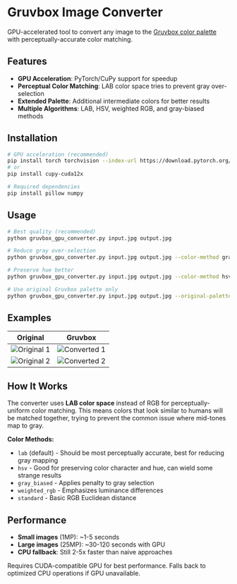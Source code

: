 # Gruvbox Image Converter

GPU-accelerated tool to convert any image to the [Gruvbox color palette](https://github.com/morhetz/gruvbox) with perceptually-accurate color matching.

## Features

- **GPU Acceleration**: PyTorch/CuPy support for speedup
- **Perceptual Color Matching**: LAB color space tries to prevent gray over-selection
- **Extended Palette**: Additional intermediate colors for better results
- **Multiple Algorithms**: LAB, HSV, weighted RGB, and gray-biased methods

## Installation

```bash
# GPU acceleration (recommended)
pip install torch torchvision --index-url https://download.pytorch.org/whl/cu121
# or
pip install cupy-cuda12x

# Required dependencies
pip install pillow numpy
```

## Usage

```bash
# Best quality (recommended)
python gruvbox_gpu_converter.py input.jpg output.jpg

# Reduce gray over-selection
python gruvbox_gpu_converter.py input.jpg output.jpg --color-method gray_biased

# Preserve hue better
python gruvbox_gpu_converter.py input.jpg output.jpg --color-method hsv

# Use original Gruvbox palette only
python gruvbox_gpu_converter.py input.jpg output.jpg --original-palette
```

## Examples

| Original | Gruvbox |
|----------|---------|
| ![Original 1](./example_images/grass.JPG) | ![Converted 1](./example_images/grass_gruvbox.JPG) |
| ![Original 2](./example_images/furnace_monster.JPG) | ![Converted 2](./example_images/furnace_monster_gruvbox.JPG) |

## How It Works

The converter uses **LAB color space** instead of RGB for perceptually-uniform color matching. This means colors that look similar to humans will be matched together, trying to prevent the common issue where mid-tones map to gray.

**Color Methods:**
- `lab` (default) - Should be most perceptually accurate, best for reducing gray mapping
- `hsv` - Good for preserving color character and hue, can wield some strange results
- `gray_biased` - Applies penalty to gray selection
- `weighted_rgb` - Emphasizes luminance differences
- `standard` - Basic RGB Euclidean distance

## Performance

- **Small images** (1MP): ~1-5 seconds
- **Large images** (25MP): ~30-120 seconds with GPU
- **CPU fallback**: Still 2-5x faster than naive approaches

Requires CUDA-compatible GPU for best performance. Falls back to optimized CPU operations if GPU unavailable.
